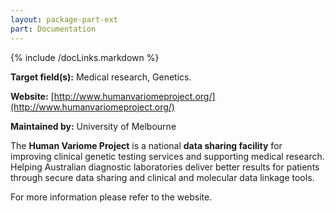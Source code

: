 ```yaml
---
layout: package-part-ext
part: Documentation
---
```

{% include /docLinks.markdown %}

**Target field(s):** Medical research, Genetics. 

**Website:** [http://www.humanvariomeproject.org/](http://www.humanvariomeproject.org/) 

**Maintained by:** University of Melbourne

The **Human Variome Project** is a national **data sharing facility** for improving clinical genetic testing services and supporting medical research. Helping Australian diagnostic laboratories deliver better results for patients through secure data sharing and clinical and molecular data linkage tools.

For more information please refer to the website.
